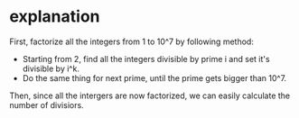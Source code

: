 # explanation

First, factorize all the integers from 1 to 10^7 by following method:

- Starting from 2, find all the integers divisible by prime i and set it's divisible by i^k.
- Do the same thing for next prime, until the prime gets bigger than 10^7.

Then, since all the intergers are now factorized, we can easily calculate the number of divisiors.
